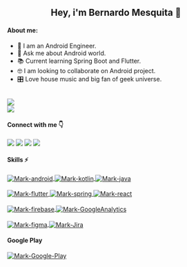 

<h2 align="center" >Hey, i'm Bernardo Mesquita 👋</h2>

#### About me:
- 📱 I am an Android Engineer.
- 📑 Ask me about Android world.
- 📚 Current learning Spring Boot and Flutter.
- 🤓 I am looking to collaborate on Android project.
- :control_knobs: Love house music and big fan of geek universe.



<a href="https://github.com/bmmesquita">
  <br>
  <img src="https://github-readme-stats.vercel.app/api?username=bmmesquita&show_icons=true&include_all_commits=true&count_private=true&theme=cobalt"/>
  <br>
  <img src="https://github-readme-stats.vercel.app/api/top-langs/?username=bmmesquita&layout=compact&langs_count=7&theme=cobalt"/>
</a>

#### Connect with me 👇

<div>
  <a href="https://www.linkedin.com/in/bernardo-mesquita/" target="_blank"><img src="https://img.shields.io/badge/LinkedIn-0077B5?style=for-the-badge&logo=linkedin&logoColor=white" target="_blank"></a> 
  <a href = "https://medium.com/@bmmesquita"><img src="https://img.shields.io/badge/Medium-12100E?style=for-the-badge&logo=medium&logoColor=white" target="_blank"></a>
  <a href = "https://dev.to/bmmesquita"><img src="https://img.shields.io/badge/dev.to-0A0A0A?style=for-the-badge&logo=devdotto&logoColor=white" target="_blank"></a>
  <a href = "mailto:bernardomesquitaca@gmail.com"><img src="https://img.shields.io/badge/Gmail-D14836?style=for-the-badge&logo=gmail&logoColor=white" target="_blank"></a>
</div>
 
#### Skills ⚡
<div style="display: inline_block">
   <a href="https://github.com/bmmesquita">
      <img align="center" alt="Mark-android"  src="https://img.shields.io/badge/Android-3DDC84?style=for-the-badge&logo=android&logoColor=white">
      <img align="center" alt="Mark-kotlin" src="https://img.shields.io/badge/Kotlin-0095D5?&style=for-the-badge&logo=kotlin&logoColor=white">
      <img align="center" alt="Mark-java" src="https://img.shields.io/badge/Java-ED8B00?style=for-the-badge&logo=openjdk&logoColor=white">
  </a>
</div>
<br>
<div style="display: inline_block">
   <a href="https://github.com/bmmesquita">
       <img align="center" alt="Mark-flutter" src="https://img.shields.io/badge/Flutter-065798?style=for-the-badge&logo=flutter&logoColor=white">
      <img align="center" alt="Mark-spring"  src="https://img.shields.io/badge/Spring%20Boot-69AD3C?style=for-the-badge&logo=spring&logoColor=white">
      <img align="center" alt="Mark-react" src="https://img.shields.io/badge/React-087A9F?style=for-the-badge&logo=react&logoColor=white">
    </a>
</div>
  <br>
<div style="display: inline_block">
   <a href="https://github.com/bmmesquita">
  <img align="center" alt="Mark-firebase" src="https://img.shields.io/badge/firebase-ffca28?style=for-the-badge&logo=firebase&logoColor=black">
  <img align="center" alt="Mark-GoogleAnalytics" src="https://img.shields.io/badge/Google%20Analytics-E37400?style=for-the-badge&logo=google%20analytics&logoColor=white">
  </a>
</div>
  <br>
<div style="display: inline_block">
   <a href="https://github.com/bmmesquita">
  <img align="center" alt="Mark-figma" src="https://img.shields.io/badge/Figma-F24E1E?style=for-the-badge&logo=figma&logoColor=white">
  <img align="center" alt="Mark-Jira" src="https://img.shields.io/badge/Jira-0052CC?style=for-the-badge&logo=Jira&logoColor=white">
  </a>
</div>

#### Google Play
<div style="display: inline_block">
   <a href="https://play.google.com/store/apps/developer?id=Mesk+Labs">
  <img align="center" alt="Mark-Google-Play"  src="https://img.shields.io/badge/Google_Play-4285F4?style=for-the-badge&logo=googleplay">
  </a>
</div>
 
